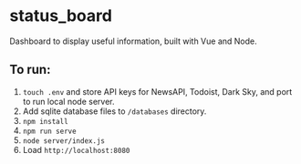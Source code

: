 # status_board

Dashboard to display useful information, built with Vue and Node.

## To run:

1. `touch .env` and store API keys for NewsAPI, Todoist, Dark Sky, and port to run local node server.
2. Add sqlite database files to `/databases` directory.
3. `npm install`
4. `npm run serve`
5. `node server/index.js`
6. Load `http://localhost:8080`
